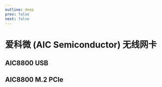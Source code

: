 ```yaml
---
outline: deep
prev: false
next: false
---
```

# 爱科微 (AIC Semiconductor) 无线网卡

## AIC8800 USB

## AIC8800 M.2 PCIe
